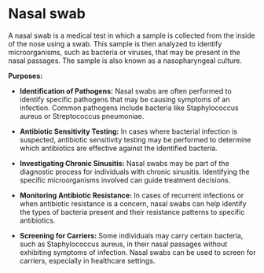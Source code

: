 # Nasal swab

A nasal swab is a medical test in which a sample is collected from the inside of the nose using a swab. This sample is then analyzed to identify microorganisms, such as bacteria or viruses, that may be present in the nasal passages. The sample is also known as a nasopharyngeal culture.

**Purposes:**

* **Identification of Pathogens:** Nasal swabs are often performed to identify specific pathogens that may be causing symptoms of an infection. Common pathogens include bacteria like Staphylococcus aureus or Streptococcus pneumoniae.

* **Antibiotic Sensitivity Testing:** In cases where bacterial infection is suspected, antibiotic sensitivity testing may be performed to determine which antibiotics are effective against the identified bacteria.

* **Investigating Chronic Sinusitis:** Nasal swabs may be part of the diagnostic process for individuals with chronic sinusitis. Identifying the specific microorganisms involved can guide treatment decisions.

* **Monitoring Antibiotic Resistance:** In cases of recurrent infections or when antibiotic resistance is a concern, nasal swabs can help identify the types of bacteria present and their resistance patterns to specific antibiotics.

* **Screening for Carriers:** Some individuals may carry certain bacteria, such as Staphylococcus aureus, in their nasal passages without exhibiting symptoms of infection. Nasal swabs can be used to screen for carriers, especially in healthcare settings.
